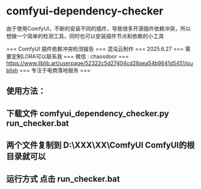 # comfyui-dependency-checker

由于使用ComfyUI，不断的安装不同的插件，导致很多开源插件依赖冲突，所以想做一个简单的检测工具，同时也可以安装插件节点和依赖的小工具

=== ComfyUI 插件依赖冲突检测报告 === 混沌云制作 === 2025.6.27
=== 需要定制LORA可以联系我 === 微信 : chaosdoor
=== https://www.liblib.art/userpage/52322c5d27404cd28aea54b9641d5451/publish
=== 专注于电商落地服务 ===

使用方法：
-----------------------------------------------------------------
下载文件  comfyui_dependency_checker.py  run_checker.bat  
-----------------------------------------------------------------
两个文件复制到  D:\XXX\XX\ComfyUI   ComfyUI的根目录就可以
-----------------------------------------------------------------
运行方式 点击 run_checker.bat  
-----------------------------------------------------------------
